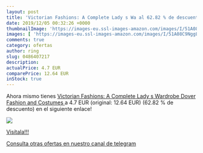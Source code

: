 ```yaml
---
layout: post
title: 'Victorian Fashions: A Complete Lady s Wa al 62.82 % de descuento'
date: 2019/12/05 00:32:26 +0000
thumbnailImage: 'https://images-eu.ssl-images-amazon.com/images/I/51A08C9NggL._SL200_.jpg'
images: [ 'https://images-eu.ssl-images-amazon.com/images/I/51A08C9NggL._SL200_.jpg' ]
comments: true
category: ofertas
author: ring
slug: 0486407217
description:
actualPrice: 4.7 EUR
comparePrice: 12.64 EUR
inStock: true
---
```


Ahora mismo tienes [Victorian Fashions: A Complete Lady s Wardrobe  Dover Fashion and Costumes ](https://www.amazon.com/dp/0486407217/?tag=redken08-20) a 4.7 EUR (original: 12.64 EUR) (62.82 %  de descuento) en el siguiente enlace!

[![](https://images-eu.ssl-images-amazon.com/images/I/51A08C9NggL._SL200_.jpg)](https://www.amazon.com/dp/0486407217/?tag=redken08-20)

[Visítala!!!](https://www.amazon.com/dp/0486407217/?tag=redken08-20)

[Consulta otras ofertas en nuestro canal de telegram](https://t.me/s/ofertas25)
